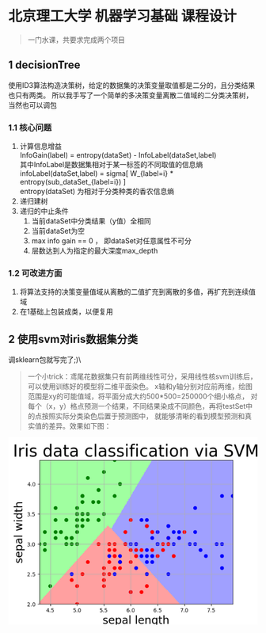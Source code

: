 # 北京理工大学 机器学习基础 课程设计
> 一门水课，共要求完成两个项目
## 1 decisionTree
使用ID3算法构造决策树，给定的数据集的决策变量取值都是二分的，且分类结果也只有两类。
所以我手写了一个简单的多决策变量离散二值域的二分类决策树，当然也可以调包
### 1.1 核心问题
1. 计算信息增益 \
    InfoGain(label) = entropy(dataSet) - InfoLabel(dataSet,label)\
    其中InfoLabel是数据集相对于某一标签的不同取值的信息熵\
    infoLabel(dataSet,label) = sigma[ W_{label=i} * entropy(sub_dataSet_{label=i}) ] \
    entropy(dataSet) 为相对于分类种类的香农信息熵
2. 递归建树
3. 递归的中止条件
   1. 当前dataSet中分类结果（y值）全相同
   2. 当前dataSet为空
   3. max info gain == 0 ， 即dataSet对任意属性不可分
   4. 层数达到人为指定的最大深度max_depth

### 1.2 可改进方面
1. 将算法支持的决策变量值域从离散的二值扩充到离散的多值，再扩充到连续值域
2. 在1基础上包装成类，以便复用

## 2 使用svm对iris数据集分类

调sklearn包就写完了;)\
>一个小trick：鸢尾花数据集只有前两维线性可分，采用线性核svm训练后，可以使用训练好的模型将二维平面染色。
x轴和y轴分别对应前两维，绘图范围是xy的可能值域，将平面分成大约500*500=250000个细小格点，
对每个（x，y）格点预测一个结果，不同结果染成不同颜色，再将testSet中的点按照实际分类染色后置于预测图中，
就能够清晰的看到模型预测和真实值的差异。效果如下图：


![](.\svm_iris\result.png)